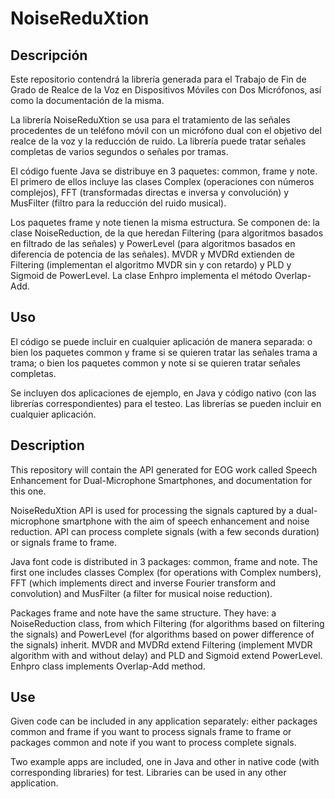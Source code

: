 # NoiseReduXtion

## Descripción
Este repositorio contendrá la librería generada para el Trabajo de Fin de Grado de Realce de la Voz en Dispositivos Móviles con Dos Micrófonos, así como la documentación de la misma.

La librería NoiseReduXtion se usa para el tratamiento de las señales procedentes de un teléfono móvil con un micrófono dual con el objetivo del realce de la voz y la reducción de ruido. La librería puede tratar señales completas de varios segundos o señales por tramas.

El código fuente Java se distribuye en 3 paquetes: common, frame y note. El primero de ellos incluye las clases Complex (operaciones con números complejos), FFT (transformadas directas e inversa y convolución) y MusFilter (filtro para la reducción del ruido musical). 

Los paquetes frame y note tienen la misma estructura. Se componen de: la clase NoiseReduction, de la que heredan Filtering (para algoritmos basados en filtrado de las señales) y PowerLevel (para algoritmos basados en diferencia de potencia de las señales). MVDR y MVDRd extienden de Filtering (implementan el algoritmo MVDR sin y con retardo) y PLD y Sigmoid de PowerLevel. La clase Enhpro implementa el método Overlap-Add.

## Uso

El código se puede incluir en cualquier aplicación de manera separada: o bien los paquetes common y frame si se quieren tratar las señales trama a trama; o bien los paquetes common y note si se quieren tratar señales completas. 

Se incluyen dos aplicaciones de ejemplo, en Java y código nativo (con las librerías correspondientes) para el testeo. Las librerías se pueden incluir en cualquier aplicación.



## Description
This repository will contain the API generated for EOG work called Speech Enhancement for Dual-Microphone Smartphones, and documentation for this one.

NoiseReduXtion API is used for processing the signals captured by a dual-microphone smartphone with the aim of speech enhancement and noise reduction. API can process complete signals (with a few seconds duration) or signals frame to frame.

Java font code is distributed in 3 packages: common, frame and note. The first one includes classes Complex (for operations with Complex numbers), FFT (which implements direct and inverse Fourier transform and convolution) and MusFilter (a filter for musical noise reduction).

Packages frame and note have the same structure. They have: a NoiseReduction class, from which Filtering (for algorithms based on filtering the signals) and PowerLevel (for algorithms based on power difference of the signals) inherit. MVDR and MVDRd extend Filtering (implement MVDR algorithm with and without delay) and PLD and Sigmoid extend PowerLevel. Enhpro class implements Overlap-Add method.

## Use

Given code can be included in any application separately: either packages common and frame if you want to process signals frame to frame or packages common and note if you want to process complete signals.

Two example apps are included, one in Java and other in native code (with corresponding libraries) for test. Libraries can be used in any other application.
